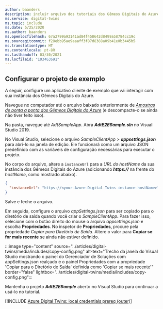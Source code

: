 ```yaml
---
author: baanders
description: incluir arquivo dos tutoriais dos Gêmeos Digitais do Azure – configurando o projeto de exemplo
ms.service: digital-twins
ms.topic: include
ms.date: 5/25/2020
ms.author: baanders
ms.openlocfilehash: 67a2799a93141ad84f458642d8499a58784cc19c
ms.sourcegitcommit: f28ebb95ae9aaaff3f87d8388a09b41e0b3445b5
ms.translationtype: HT
ms.contentlocale: pt-BR
ms.lasthandoff: 03/30/2021
ms.locfileid: "103463691"
---
```

## <a name="configure-the-sample-project"></a>Configurar o projeto de exemplo

A seguir, configure um aplicativo cliente de exemplo que vai interagir com sua instância dos Gêmeos Digitais do Azure.

Navegue no computador até o arquivo baixado anteriormente de [*Amostras de ponta a ponta dos Gêmeos Digitais do Azure*](/samples/azure-samples/digital-twins-samples/digital-twins-samples) (e descompacte-o se ainda não tiver feito isso).

Na pasta, navegue até _AdtSampleApp_. Abra _**AdtE2ESample.sln**_ no Visual Studio 2019. 

No Visual Studio, selecione o arquivo _SampleClientApp > **appsettings.json**_ para abri-lo na janela de edição. Ele funcionará como um arquivo JSON predefinido com as variáveis de configuração necessárias para executar o projeto.

No corpo do arquivo, altere a `instanceUrl` para a *URL do hostName* da sua instância dos Gêmeos Digitais do Azure (adicionando **_https://_** na frente do *hostName*, como mostrado abaixo).

```json
{
  "instanceUrl": "https://<your-Azure-Digital-Twins-instance-hostName>"
}
```

Salve e feche o arquivo. 

Em seguida, configure o arquivo *appSettings.json* para ser copiado para o diretório de saída quando você criar o *SampleClientApp*. Para fazer isso, selecione com o botão direito do mouse o arquivo *appsettings.json* e escolha **Propriedades**. No inspetor de **Propriedades**, procure pela propriedade *Copiar para Diretório de Saída*. Altere o valor para **Copiar se for mais recente** se ainda não estiver definido.

:::image type="content" source="../articles/digital-twins/media/includes/copy-config.png" alt-text="Trecho da janela do Visual Studio mostrando o painel do Gerenciador de Soluções com appSettings.json realçado e o painel Propriedades com a propriedade 'Copiar para o Diretório de Saída' definida como 'Copiar se mais recente'" border="false" lightbox="../articles/digital-twins/media/includes/copy-config.png":::

Mantenha o projeto _**AdtE2ESample**_ aberto no Visual Studio para continuar a usá-lo no tutorial.

[!INCLUDE [Azure Digital Twins: local credentials prereq (outer)](digital-twins-local-credentials-outer.md)]
